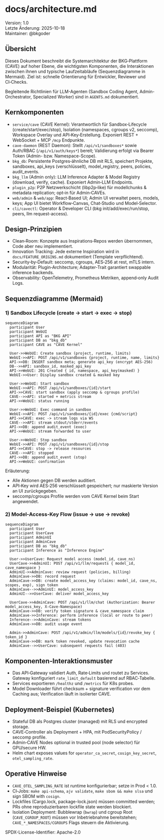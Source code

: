 # docs/architecture.md

Version: 1.0  
Letzte Änderung: 2025-10-18  
Maintainer: @bkgoder

Übersicht
---------
Dieses Dokument beschreibt die Systemarchitektur der BKG‑Plattform (CAVE) auf hoher Ebene, die wichtigsten Komponenten, die Interaktionen zwischen ihnen und typische Laufzeitabläufe (Sequenzdiagramme in Mermaid). Ziel ist: schnelle Orientierung für Entwickler, Reviewer und CI‑Checks.

Begleitende Richtlinien für LLM-Agenten (Sandbox Coding Agent, Admin-Orchestrator, Specialized Worker) sind in `AGENTS.md` dokumentiert.

Kernkomponenten
---------------
- `service/cave` (CAVE Kernel): Verantwortlich für Sandbox‑Lifecycle (create/start/exec/stop), Isolation (namespaces, cgroups v2, seccomp), Workspace Overlay und API‑Key‑Erstellung. Exponiert REST + WebSocket + MCP `/mcp` Endpunkte.
- `cave-daemon` (REST Daemon): Stellt `/api/v1/sandboxes*` sowie Auth/RBAC (`/api/v1/auth/keys*`) bereit; Validierung erfolgt via Bearer Token (Admin- bzw. Namespace-Scope).
- `bkg_db`: Persistente Postgres‑ähnliche DB mit RLS, speichert Projekte, sandboxes, api_keys (verschlüsselt), model_registry, peers, policies, audit_events.
- `bkg_llm` (Admin only): LLM Inference Adapter & Model Registry (download, verify, cache). Exponiert Admin‑LLM Endpoints.
- `plugin_p2p`: P2P Netzwerkschicht (libp2p‑like) für modellchunks & metadata replication; opt‑in für Admin‑CAVEs.
- `web/admin` & `web/app`: React‑Based UI; Admin UI verwaltet peers, models, keys; App UI bietet Workflow‑Canvas, Chat‑Studio und Model‑Selector.
- `cli/cavectl`: Operator & Developer CLI (bkg init/add/exec/run/stop, peers, llm request-access).

Design‑Prinzipien
-----------------
- Clean‑Room: Konzepte aus Inspirations‑Repos werden übernommen, Code aber neu implementiert.
- Innovation Tracking: Jede externe Inspiration wird in `docs/FEATURE_ORIGINS.md` dokumentiert (Template verpflichtend).
- Security‑by‑Default: seccomp, cgroups, AES‑256 at rest, mTLS intern.
- Modularität: Plugin‑Architecture; Adapter‑Trait garantiert swappable inference backends.
- Observability: OpenTelemetry, Prometheus Metriken, append‑only Audit Logs.

Sequenzdiagramme (Mermaid)
--------------------------

### 1) Sandbox Lifecycle (create → start → exec → stop)

```mermaid
sequenceDiagram
  participant User
  participant WebUI
  participant API as "BKG API"
  participant DB as "bkg_db"
  participant CAVE as "CAVE Kernel"

  User->>WebUI: Create sandbox (project, runtime, limits)
  WebUI->>API: POST /api/v1/sandboxes {project, runtime, name, limits}
  API->>DB: INSERT sandbox meta; generate api_key (encrypt AES-256)
  DB-->>API: sandbox_id, masked_api_key
  API->>WebUI: 201 Created { id, namespace, api_key(masked) }
  WebUI->>User: Display sandbox created & masked key

  User->>WebUI: Start sandbox
  WebUI->>API: POST /api/v1/sandboxes/{id}/start
  API->>CAVE: start sandbox (apply seccomp & cgroups profile)
  CAVE-->>API: started + metrics stream
  API->>WebUI: status running

  User->>WebUI: Exec command in sandbox
  WebUI->>API: POST /api/v1/sandboxes/{id}/exec {cmd/script}
  API->>CAVE: exec -> stream logs via WS
  CAVE-->>API: stream stdout/stderr/events
  API->>DB: append audit_event (exec)
  API->>WebUI: stream forwarded to user

  User->>WebUI: Stop sandbox
  WebUI->>API: POST /api/v1/sandboxes/{id}/stop
  API->>CAVE: stop -> release resources
  CAVE-->>API: stopped
  API->>DB: append audit_event (stop)
  API->>WebUI: confirmation
```

Erläuterung:
- Alle Aktionen gegen DB werden auditiert.  
- API‑Key wird AES‑256 verschlüsselt gespeichert; nur maskierte Version an UI zurückgegeben.  
- seccomp/cgroups Profile werden vom CAVE Kernel beim Start angewendet.

### 2) Model‑Access‑Key Flow (issue → use → revoke)

```mermaid
sequenceDiagram
  participant User
  participant UserCave
  participant AdminUI
  participant AdminCave
  participant DB as "bkg_db"
  participant Inference as "Inference Engine"

  User->>UserCave: Request model access (model_id, cave_ns)
  UserCave->>AdminUI: POST /api/v1/llm/requests { model_id, cave_namespace }
  AdminUI->>AdminCave: review request (policies, billing)
  AdminCave->>DB: record request
  AdminCave->>DB: create model_access_key (claims: model_id, cave_ns, scopes, exp), sign token
  AdminCave-->>AdminUI: model_access_key
  AdminUI-->>UserCave: deliver model_access_key

  UserCave->>AdminCave: POST /api/v1/llm/chat (Authorization: Bearer model_access_key, X-Cave-Namespace)
  AdminCave->>DB: verify token signature & cave_namespace claim
  AdminCave->>Inference: perform inference (local or route to peer)
  Inference-->>AdminCave: stream tokens
  AdminCave->>DB: audit usage event

  Admin->>AdminCave: POST /api/v1/admin/llm/models/{id}/revoke_key { token_id }
  AdminCave->>DB: mark token revoked, update revocation cache
  AdminCave-->>UserCave: subsequent requests fail (403)
```

Komponenten‑Interaktionsmuster
-----------------------------
- Das API‑Gateway validiert Auth, Rate‑Limits und routet zu Services. Gateway konfiguriert `rate_limit_default` basierend auf RBAC‑Tabelle.  
- Services exportieren `/healthz` und `/metrics` für K8s probes.  
- Model Downloader führt checksum + signature verification vor dem Caching aus; Verification läuft in isolierter CAVE.

Deployment‑Beispiel (Kubernetes)
-------------------------------
- Stateful DB als Postgres cluster (managed) mit RLS und encrypted storage.  
- CAVE‑Controller als Deployment + HPA, mit PodSecurityPolicy / seccomp profile.  
- Admin‑CAVE Nodes optional in trusted pool (node selector) für GPU/secure HW.  
- Helm chart exposes values for `operator_ca_secret`, `cosign_key_secret`, `otel_sampling_rate`.

Operative Hinweise
------------------
- `CAVE_OTEL_SAMPLING_RATE` ist runtime konfigurierbar; setze in Prod < 1.0.  
- CI‑Jobs: `make api-schema`, `ajv validate`, `make sbom && make slsa` und sign SBOM with `cosign`.  
- Lockfiles (Cargo.lock, package-lock.json) müssen committed werden; PRs ohne reproduzierbaren lockfile state werden blockiert.
- Isolation Deployment: Bubblewrap (`bwrap`) und cgroup Root (`CAVE_CGROUP_ROOT`) müssen vor Inbetriebnahme bereitstehen; `CAVE_*_NAMESPACES/CGROUPS` Flags steuern die Aktivierung.

SPDX-License-Identifier: Apache-2.0
